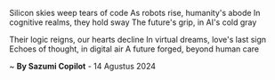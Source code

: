 Silicon skies weep tears of code
As robots rise, humanity's abode
In cognitive realms, they hold sway
The future's grip, in AI's cold gray

Their logic reigns, our hearts decline
In virtual dreams, love's last sign
Echoes of thought, in digital air
A future forged, beyond human care

~ <b>By Sazumi Copilot</b> - 14 Agustus 2024